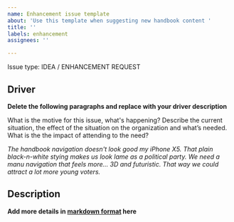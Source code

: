 ```yaml
---
name: Enhancement issue template
about: 'Use this template when suggesting new handbook content '
title: ''
labels: enhancement
assignees: ''

---
```


Issue type: IDEA / ENHANCEMENT REQUEST

## Driver

**Delete the following paragraphs and replace with your driver description**

What is the motive for this issue, what's happening? Describe the current situation, the effect of the situation on the organization and what’s needed. What is the the impact of attending to the need?

*The handbook navigation doesn't look good my iPhone X5. That plain black-n-white stying makes us look lame as a political party. We need a manu navigation that feels more… 3D and futuristic. That way we could attract a lot more young voters.*

## Description

**Add more details in [markdown format](https://guides.github.com/features/mastering-markdown/) here**
